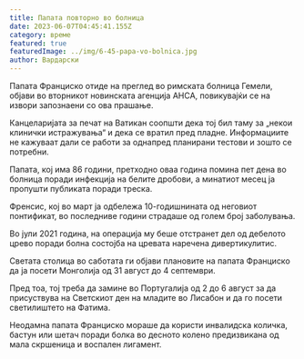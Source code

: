 ```yaml
---
title: Папата повторно во болница
date: 2023-06-07T04:45:41.155Z
category: време
featured: true
featuredImage: ../img/6-45-papa-vo-bolnica.jpg
author: Вардарски
---
```

Папата Франциско отиде на преглед во римската болница Гемели, објави во вторникот новинската агенција АНСА, повикувајќи се на извори запознаени со ова прашање.

Канцеларијата за печат на Ватикан соопшти дека тој бил таму за „некои клинички истражувања“ и дека се вратил пред пладне. Информациите не кажуваат дали се работи за однапред планирани тестови и зошто се потребни.

Папата, кој има 86 години, претходно оваа година помина пет дена во болница поради инфекција на белите дробови, а минатиот месец ја пропушти публиката поради треска.

Френсис, кој во март ја одбележа 10-годишнината од неговиот понтификат, во последниве години страдаше од голем број заболувања.

Во јули 2021 година, на операција му беше отстранет дел од дебелото црево поради болна состојба на цревата наречена дивертикулитис.

Светата столица во саботата ги објави плановите на папата Франциско да ја посети Монголија од 31 август до 4 септември.

Пред тоа, тој треба да замине во Португалија од 2 до 6 август за да присуствува на Светскиот ден на младите во Лисабон и да го посети светилиштето на Фатима.

Неодамна папата Франциско мораше да користи инвалидска количка, бастун или шетач поради болка во десното колено предизвикана од мала скршеница и воспален лигамент.